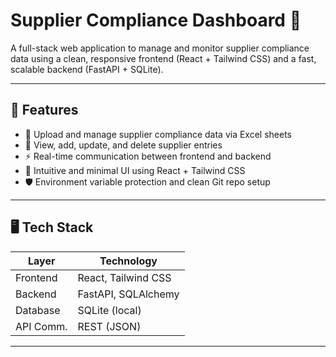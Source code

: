 # Supplier Compliance Dashboard 🚀

A full-stack web application to manage and monitor supplier compliance data using a clean, responsive frontend (React + Tailwind CSS) and a fast, scalable backend (FastAPI + SQLite).

---

## 🧩 Features

- 📂 Upload and manage supplier compliance data via Excel sheets  
- 🧾 View, add, update, and delete supplier entries  
- ⚡ Real-time communication between frontend and backend  
- 🎨 Intuitive and minimal UI using React + Tailwind CSS  
- 🛡️ Environment variable protection and clean Git repo setup  

---

## 🖥️ Tech Stack

| Layer       | Technology         |
|------------|--------------------|
| Frontend   | React, Tailwind CSS |
| Backend    | FastAPI, SQLAlchemy |
| Database   | SQLite (local)      |
| API Comm.  | REST (JSON)         |

---



